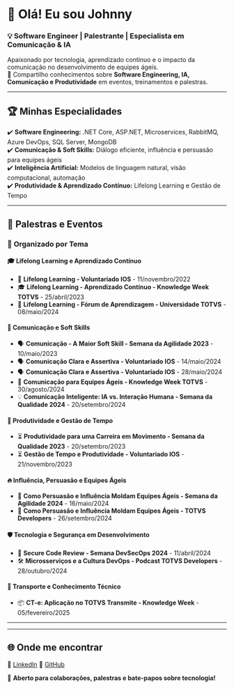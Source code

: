# 👋 Olá! Eu sou Johnny

### 💡 Software Engineer | Palestrante | Especialista em Comunicação & IA 

Apaixonado por tecnologia, aprendizado contínuo e o impacto da comunicação no desenvolvimento de equipes ágeis.   
🚀 Compartilho conhecimentos sobre **Software Engineering, IA, Comunicação e Produtividade** em eventos, treinamentos e palestras.

---

## 🏆 **Minhas Especialidades**  
✔️ **Software Engineering:** .NET Core, ASP.NET, Microservices, RabbitMQ, Azure DevOps, SQL Server, MongoDB  
✔️ **Comunicação & Soft Skills:** Diálogo eficiente, influência e persuasão para equipes ágeis  
✔️ **Inteligência Artificial:** Modelos de linguagem natural, visão computacional, automação  
✔️ **Produtividade & Aprendizado Contínuo:** Lifelong Learning e Gestão de Tempo  

---

## 🎤 **Palestras e Eventos**  

### 🔹 **Organizado por Tema**

#### 🎓 **Lifelong Learning e Aprendizado Contínuo**  
- 🏫 **Lifelong Learning - Voluntariado IOS** - 11/novembro/2022  
- 🎓 **Lifelong Learning - Aprendizado Contínuo - Knowledge Week TOTVS** - 25/abril/2023  
- 🏫 **Lifelong Learning - Fórum de Aprendizagem - Universidade TOTVS** - 08/maio/2024  

#### 💬 **Comunicação e Soft Skills**  
- 🗣️ **Comunicação - A Maior Soft Skill - Semana da Agilidade 2023** - 10/maio/2023  
- 🗣️ **Comunicação Clara e Assertiva - Voluntariado IOS** - 14/maio/2024  
- 🗣️ **Comunicação Clara e Assertiva - Voluntariado IOS** - 28/maio/2024  
- 🎤 **Comunicação para Equipes Ágeis - Knowledge Week TOTVS** - 30/agosto/2024  
- 💡 **Comunicação Inteligente: IA vs. Interação Humana - Semana da Qualidade 2024** - 20/setembro/2024  

#### 🚀 **Produtividade e Gestão de Tempo**  
- ⏳ **Produtividade para uma Carreira em Movimento - Semana da Qualidade 2023** - 20/setembro/2023  
- ⏳ **Gestão de Tempo e Produtividade - Voluntariado IOS** - 21/novembro/2023  

#### 🔥 **Influência, Persuasão e Equipes Ágeis**  
- 🎯 **Como Persuasão e Influência Moldam Equipes Ágeis - Semana da Agilidade 2024** - 16/maio/2024  
- 🎯 **Como Persuasão e Influência Moldam Equipes Ágeis - TOTVS Developers** - 26/setembro/2024  

#### 🛡️ **Tecnologia e Segurança em Desenvolvimento**  
- 🔐 **Secure Code Review - Semana DevSecOps 2024** - 11/abril/2024  
- 🛠️ **Microsserviços e a Cultura DevOps - Podcast TOTVS Developers** - 28/outubro/2024  

#### 🚛 **Transporte e Conhecimento Técnico**  
- 📦 **CT-e: Aplicação no TOTVS Transmite - Knowledge Week** - 05/fevereiro/2025  

---

---

## 🌐 **Onde me encontrar**  
🔗 [LinkedIn]([https://www.linkedin.com/in/seu-perfil](https://br.linkedin.com/in/johnnye31dockhorn))  
🔗 [GitHub]([https://github.com/seu-usuario](https://github.com/JohnnyDockhorn/JohnnyDockhorn))    

📩 **Aberto para colaborações, palestras e bate-papos sobre tecnologia!**  
